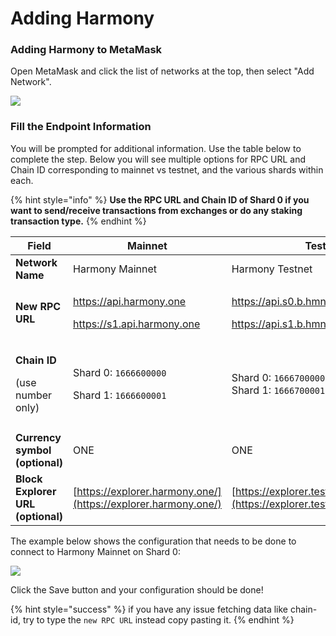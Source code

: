 # Adding Harmony

### Adding Harmony to MetaMask

Open MetaMask and click the list of networks at the top, then select "Add Network".

![](<../../../../../.gitbook/assets/image (295).png>)

### Fill the Endpoint Information

You will be prompted for additional information. Use the table below to complete the step. Below you will see multiple options for RPC URL and Chain ID corresponding to mainnet vs testnet, and the various shards within each.

{% hint style="info" %}
**Use the RPC URL and Chain ID of Shard 0 if you want to send/receive transactions from exchanges or do any staking transaction type.**
{% endhint %}

| Field                                                    | Mainnet                                                                        | Testnet                                                                       | Devnet                                                        |
| -------------------------------------------------------- | ------------------------------------------------------------------------------ | ----------------------------------------------------------------------------- | ------------------------------------------------------------- |
| **Network Name**                                         | Harmony Mainnet                                                                | Harmony Testnet                                                               | Harmony Devnet                                                |
| **New RPC URL**                                          | <p>https://api.harmony.one</p><p>https://s1.api.harmony.one</p><p></p>         | <p>https://api.s0.b.hmny.io</p><p>https://api.s1.b.hmny.io</p>                | <p>https://api.s0.ps.hmny.io<br>https://api.s1.ps.hmny.io</p> |
| <p><strong>Chain ID</strong></p><p>(use number only)</p> | <p>Shard 0: <code>1666600000</code></p><p>Shard 1: <code>1666600001</code></p> | <p>Shard 0: <code>1666700000</code><br>Shard 1: <code>1666700001</code></p>   | <p>Shard 0: 1666900000<br>Shard 1: 1666900001</p>             |
|                                                          |                                                                                |                                                                               |                                                               |
| **Currency symbol (optional)**                           | ONE                                                                            | ONE                                                                           | ONE                                                           |
| **Block Explorer URL (optional)**                        | [https://explorer.harmony.one/](https://explorer.harmony.one/)                 | [https://explorer.testnet.harmony.one/](https://explorer.testnet.harmony.one) | [https://explorer.ps.hmny.io](https://explorer.ps.hmny.io)    |

The example below shows the configuration that needs to be done to connect to Harmony Mainnet on Shard 0:

![](<../../../../../.gitbook/assets/image (294) (1) (2) (2) (1) (2) (2) (2) (2) (2) (2) (2) (2) (3) (3) (3) (1) (1) (1) (2) (1) (1) (3).png>)

Click the Save button and your configuration should be done!

{% hint style="success" %}
if you have any issue fetching data like chain-id, try to type the `new RPC URL` instead copy pasting it.
{% endhint %}
